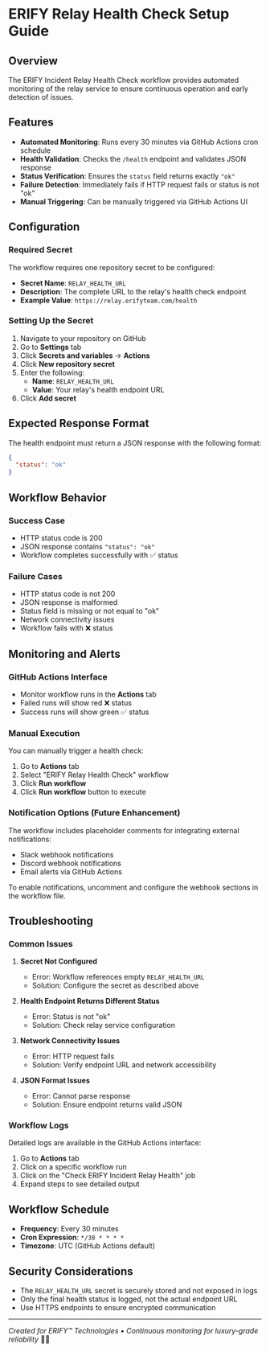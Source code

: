 # ERIFY Relay Health Check Setup Guide

## Overview

The ERIFY Incident Relay Health Check workflow provides automated monitoring of the relay service to ensure continuous operation and early detection of issues.

## Features

- **Automated Monitoring**: Runs every 30 minutes via GitHub Actions cron schedule
- **Health Validation**: Checks the `/health` endpoint and validates JSON response
- **Status Verification**: Ensures the `status` field returns exactly `"ok"`
- **Failure Detection**: Immediately fails if HTTP request fails or status is not "ok"
- **Manual Triggering**: Can be manually triggered via GitHub Actions UI

## Configuration

### Required Secret

The workflow requires one repository secret to be configured:

- **Secret Name**: `RELAY_HEALTH_URL`
- **Description**: The complete URL to the relay's health check endpoint
- **Example Value**: `https://relay.erifyteam.com/health`

### Setting Up the Secret

1. Navigate to your repository on GitHub
2. Go to **Settings** tab
3. Click **Secrets and variables** → **Actions**
4. Click **New repository secret**
5. Enter the following:
   - **Name**: `RELAY_HEALTH_URL`
   - **Value**: Your relay's health endpoint URL
6. Click **Add secret**

## Expected Response Format

The health endpoint must return a JSON response with the following format:

```json
{
  "status": "ok"
}
```

## Workflow Behavior

### Success Case
- HTTP status code is 200
- JSON response contains `"status": "ok"`
- Workflow completes successfully with ✅ status

### Failure Cases
- HTTP status code is not 200
- JSON response is malformed
- Status field is missing or not equal to "ok"
- Network connectivity issues
- Workflow fails with ❌ status

## Monitoring and Alerts

### GitHub Actions Interface
- Monitor workflow runs in the **Actions** tab
- Failed runs will show red ❌ status
- Success runs will show green ✅ status

### Manual Execution
You can manually trigger a health check:
1. Go to **Actions** tab
2. Select "ERIFY Relay Health Check" workflow
3. Click **Run workflow**
4. Click **Run workflow** button to execute

### Notification Options (Future Enhancement)

The workflow includes placeholder comments for integrating external notifications:
- Slack webhook notifications
- Discord webhook notifications
- Email alerts via GitHub Actions

To enable notifications, uncomment and configure the webhook sections in the workflow file.

## Troubleshooting

### Common Issues

1. **Secret Not Configured**
   - Error: Workflow references empty `RELAY_HEALTH_URL`
   - Solution: Configure the secret as described above

2. **Health Endpoint Returns Different Status**
   - Error: Status is not "ok"
   - Solution: Check relay service configuration

3. **Network Connectivity Issues**
   - Error: HTTP request fails
   - Solution: Verify endpoint URL and network accessibility

4. **JSON Format Issues**
   - Error: Cannot parse response
   - Solution: Ensure endpoint returns valid JSON

### Workflow Logs

Detailed logs are available in the GitHub Actions interface:
1. Go to **Actions** tab
2. Click on a specific workflow run
3. Click on the "Check ERIFY Incident Relay Health" job
4. Expand steps to see detailed output

## Workflow Schedule

- **Frequency**: Every 30 minutes
- **Cron Expression**: `*/30 * * * *`
- **Timezone**: UTC (GitHub Actions default)

## Security Considerations

- The `RELAY_HEALTH_URL` secret is securely stored and not exposed in logs
- Only the final health status is logged, not the actual endpoint URL
- Use HTTPS endpoints to ensure encrypted communication

---

*Created for ERIFY™ Technologies • Continuous monitoring for luxury-grade reliability* 💎🔥